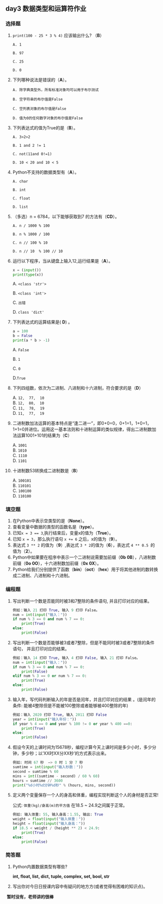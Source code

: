 ## day3 数据类型和运算符作业

### 选择题

1. `print(100 - 25 * 3 % 4)` 应该输出什么? （**B**）

   `A. 1`<br>

   `B. 97`<br>

   `C. 25`<br>

   `D. 0`<br>

2. 下列哪种说法是错误的（**A**）。

   `A. 除字典类型外，所有标准对象均可以用于布尔测试`<br>

   `B. 空字符串的布尔值是False`<br>

   `C. 空列表对象的布尔值是False`<br>

   `D. 值为0的任何数字对象的布尔值是False`<br>

3. 下列表达式的值为True的是（**B**）。

   `A. 3>2>2`<br>

   `B. 1 and 2 != 1`<br>

   `C. not(11and 0!=1)`<br>

   `D. 10 < 20 and 10 < 5`<br>

4. Python不支持的数据类型有（**A**）。

   `A. char`<br>

   `B. int`<br>

   `C. float`<br>

   `D. list`<br>

5. （多选）n = 6784，以下能够获取到7 的方法有（**CD**）。

   `A. n / 1000 % 100 `<br>

   `B. n % 1000 / 100`<br>

   `C. n // 100 % 10`<br>

   `D. n // 10  % 100 // 10`<br>

6. 运行以下程序，当从键盘上输入12,运行结果是（**A**）。

   ```python
   x = (input())
   print(type(x))
   ```

   A. `<class 'str'>`<br>

   B. `<class 'int'>`<br>

   C. `出错`<br>

   D. `class 'dict'`<br>

7. 下列表达式的运算结果是(  **D**) 。

   ```python
   a = 100
   b = False
   print(a * b > -1)
   ```

   A.  `False`<br>

   B. `1`<br>

   C. `0`<br>

   D.`True`<br>

8. 下列四组数，依次为二进制、八进制和十六进制，符合要求的是（**D**）

      A. `12,  77,  10`<br>
      B. `12,  80,  10`<br>
      C. `11,  78,  19`<br>
      D. `11,  77,  19`<br>

9. 二进制数加法运算的基本特点是“逢二进一”，即0+0=0，0+1=1，1+0=1，1+1=0并进位。运用这一基本法则和十进制运算的类似规律，得出二进制数加法运算1001+101的结果为（**C**）

      A. `1001`<br>
      B. `1010`<br>
      C. `1110`<br>
      D. `1101`<br>

10. 十进制数53转换成二进制数是（**B**）

      A. `100101`<br>
      B. `110101`<br>
      C. `100100`<br>
      D. `110100`<br>

### 填空题

1. 在Python中表示空类型的是（**None**）。
2. 查看变量中数据的类型的函数名是（**type**）。
3. 已知`x = 3 == 3`,执行结束后，变量x的值为（**True**）。
4. 已知 `x = 3`，那么执行语句 `x += 6` 之后，x的值为（**9**）。
5. 表达式 `3 ** 2` 的值为（**9**）,表达式 `3 * 2`的值为（**6**），表达式 `4 ** 0.5 `的值为（**2**）。
6. Python中如果要在程序中表示一个二进制说需要加前缀（**0b 0B**），八进制数前缀（**0o 0O**），十六进制数加前缀（**0x 0X**）。
7. Python给我们分别提供了函数（**bin**）（**oct**）（**hex**）用于将其他进制的数转换成二进制、八进制和十六进制。

### 编程题

1. 写出判断一个数是否能同时被3和7整除的条件语句, 并且打印对应的结果。

   ```python
   例如：输入 21 打印 True, 输入 9 打印 False。
   num = int(input("输入："))
   if num % 3 == 0 and num % 7 == 0:
       print(True)
   else:
       print(False)
   ```

2. 写出判断一个数是否能够被3或者7整除，但是不能同时被3或者7整除的条件语句， 并且打印对应的结果。

   ```python
   例如：输入 14 打印 True, 输入 4 打印 False, 输入 21 打印 False。
   num = int(input("输入："))
   if num % 3 == 0 and num % 7 == 0:
       print(False)
   elif num % 3 == 0 or num % 7 == 0:
       print(True)
   else:
       print(False)
   ```

3. 输入年，写代码判断输入的年是否是闰年，并且打印对应的结果  。(是闰年的条件: 能被4整除但是不能被100整除或者能够被400整除的年)

   ```python
   例如：输入 2020 打印 True, 输入 2011 打印 False
   year = int(input("输入年份："))
   if year % 4 == 0 and year % 100 != 0 or year % 400 ==0:
       print(True)
   else:
       print(False)
   ```

4. 假设今天的上课时间为15678秒，编程计算今天上课时间是多少小时，多少分钟，多少秒；以‘XX时XX分XX秒’的方式表示出来。

   ```python
   例如: 时间 67 秒  —> 0 时 1 分 7 秒
   sumtime = int(input("输入秒数："))
   second = sumtime % 60
   mins = int((sumtime - second) / 60 % 60)
   hours = sumtime // 3600
   print("%d小时%d分钟%d秒" % (hours, mins, second))
   ```

5. 定义两个变量保存一个人的身高和体重，编程实现判断这个人的身材是否正常!

   公式: `体重(kg)/身高(m)的平方值` 在18.5 ~ 24.9之间属于正常。

   ```python
   例如: 输入体重: 55, 输入身高：1.55, 输出: True
   weight = float(input("输入体重："))
   height = float(input("输入身高："))
   if 18.5 < weight / (height ** 2) < 24.9:
       print(True)
   else:
       print(False)
   ```

### 简答题

1. Python内置数据类型有哪些?

   **int, float, list, dict, tuple, complex, set, bool, str**

2. 写出你对今⽇日授课内容中有疑问的地⽅方(或者觉得有困难的知识点)。 

​       **暂时没有，老师讲的很棒**

